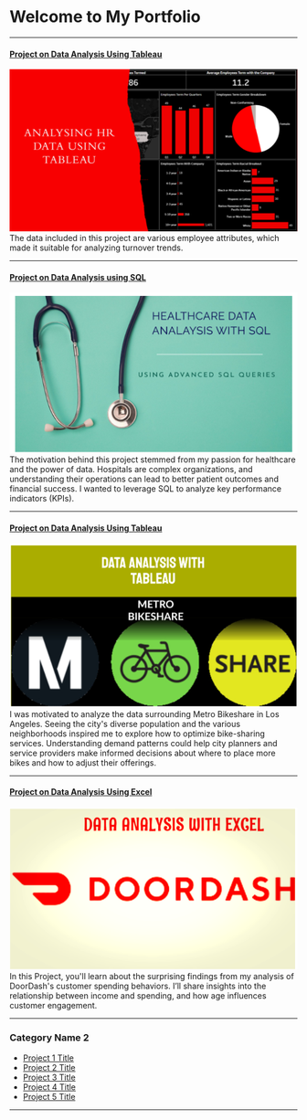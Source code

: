 # Welcome to My Portfolio

---

#### [Project on Data Analysis Using Tableau](https://www.linkedin.com/pulse/insights-from-human-resource-data-employee-turnover-komal-m-48e0e/?trackingId=6gpt%2FDaaRLKJuQFooKG1xQ%3D%3D)
[<img src="images/humanresource_image.png?raw=true"/>](https://www.linkedin.com/pulse/insights-from-human-resource-data-employee-turnover-komal-m-48e0e/?trackingId=6gpt%2FDaaRLKJuQFooKG1xQ%3D%3D)
The data included in this project are various employee attributes, which made it suitable for analyzing turnover trends. 

---
#### [Project on Data Analysis using SQL](https://www.linkedin.com/pulse/healthcare-insights-journey-through-data-analysis-komal-m-corzc/?trackingId=6gpt%2FDaaRLKJuQFooKG1xQ%3D%3D)
[<img src="images/healthcare_image.png?raw=true"/>](https://www.linkedin.com/pulse/healthcare-insights-journey-through-data-analysis-komal-m-corzc/?trackingId=6gpt%2FDaaRLKJuQFooKG1xQ%3D%3D)
The motivation behind this project stemmed from my passion for healthcare and the power of data. Hospitals are complex organizations, and understanding their operations can lead to better patient outcomes and financial success. I wanted to leverage SQL to analyze key performance indicators (KPIs). 

---
#### [Project on Data Analysis Using Tableau](https://www.linkedin.com/pulse/exploring-pulse-los-angeles-insights-from-metro-bikeshare-komal-m-9olvc/?trackingId=LTqdjAIZT32JKFFCn%2F2wsQ%3D%3D)
[<img src="images/metribikeshare_image.png?raw=true"/>](https://www.linkedin.com/pulse/exploring-pulse-los-angeles-insights-from-metro-bikeshare-komal-m-9olvc/?trackingId=LTqdjAIZT32JKFFCn%2F2wsQ%3D%3D)
I was motivated to analyze the data surrounding Metro Bikeshare in Los Angeles. Seeing the city's diverse population and the various neighborhoods inspired me to explore how to optimize bike-sharing services. Understanding demand patterns could help city planners and service providers make informed decisions about where to place more bikes and how to adjust their offerings. 

---
#### [Project on Data Analysis Using Excel](https://www.linkedin.com/pulse/unpacking-spending-habits-what-doordash-taught-me-consumer-komal-m-bpvlc/?trackingId=6gpt%2FDaaRLKJuQFooKG1xQ%3D%3D)
[<img src="images/DoorDash_image.png?raw=true"/>](https://www.linkedin.com/pulse/unpacking-spending-habits-what-doordash-taught-me-consumer-komal-m-bpvlc/?trackingId=6gpt%2FDaaRLKJuQFooKG1xQ%3D%3D)
In this Project, you'll learn about the surprising findings from my analysis of DoorDash's customer spending behaviors. I’ll share insights into the relationship between income and spending, and how age influences customer engagement.

---

### Category Name 2

- [Project 1 Title](http://example.com/)
- [Project 2 Title](http://example.com/)
- [Project 3 Title](http://example.com/)
- [Project 4 Title](http://example.com/)
- [Project 5 Title](http://example.com/)

---





